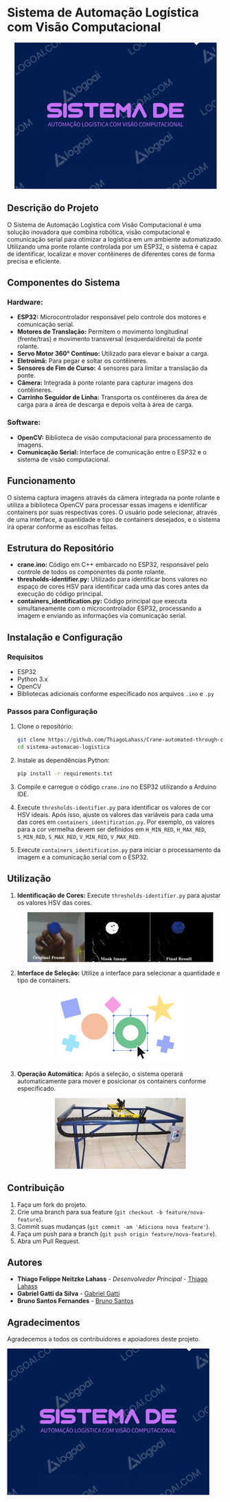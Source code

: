 # Sistema de Automação Logística com Visão Computacional

<p align="center">
  <img src="img\logo.png" />
</p>

## Descrição do Projeto

O Sistema de Automação Logística com Visão Computacional é uma solução inovadora que combina robótica, visão computacional e comunicação serial para otimizar a logística em um ambiente automatizado. Utilizando uma ponte rolante controlada por um ESP32, o sistema é capaz de identificar, localizar e mover contêineres de diferentes cores de forma precisa e eficiente.

## Componentes do Sistema

### Hardware:
   - **ESP32:** Microcontrolador responsável pelo controle dos motores e comunicação serial.
   - **Motores de Translação:** Permitem o movimento longitudinal (frente/tras) e movimento transversal (esquerda/direita) da ponte rolante.
   - **Servo Motor 360° Contínuo:** Utilizado para elevar e baixar a carga.
   - **Eletroímã:** Para pegar e soltar os contêineres.
   - **Sensores de Fim de Curso:** 4 sensores para limitar a translação da ponte.
   - **Câmera:** Integrada à ponte rolante para capturar imagens dos contêineres.
   - **Carrinho Seguidor de Linha:** Transporta os contêineres da área de carga para a área de descarga e depois volta à área de carga.

### Software:
- **OpenCV:** Biblioteca de visão computacional para processamento de imagens.
- **Comunicação Serial:** Interface de comunicação entre o ESP32 e o sistema de visão computacional.

## Funcionamento

O sistema captura imagens através da câmera integrada na ponte rolante e utiliza a biblioteca OpenCV para processar essas imagens e identificar containers por suas respectivas cores. O usuário pode selecionar, através de uma interface, a quantidade e tipo de containers desejados, e o sistema irá operar conforme as escolhas feitas.

## Estrutura do Repositório

- **crane.ino:** Código em C++ embarcado no ESP32, responsável pelo controle de todos os componentes da ponte rolante.
- **thresholds-identifier.py:** Utilizado para identificar bons valores no espaço de cores HSV para identificar cada uma das cores antes da execução do código principal.
- **containers_identification.py:** Código principal que executa simultaneamente com o microcontrolador ESP32, processando a imagem e enviando as informações via comunicação serial.

## Instalação e Configuração

### Requisitos

- ESP32
- Python 3.x
- OpenCV
- Bibliotecas adicionais conforme especificado nos arquivos `.ino` e `.py`

### Passos para Configuração

1. Clone o repositório:
   ```bash
   git clone https://github.com/ThiagoLahass/Crane-automated-through-computer-vision.git
   cd sistema-automacao-logistica
   ```

2. Instale as dependências Python:
   ```bash
   pip install -r requirements.txt
   ```

3. Compile e carregue o código `crane.ino` no ESP32 utilizando a Arduino IDE.

4. Execute `thresholds-identifier.py` para identificar os valores de cor HSV ideais. Após isso, ajuste os valores das variáveis para cada uma das cores em  `containers_identification.py`. Por exemplo, os valores para a cor vermelha devem ser definidos em `H_MIN_RED`, `H_MAX_RED`, `S_MIN_RED`, `S_MAX_RED`, `V_MIN_RED`, `V_MAX_RED`.

5. Execute `containers_identification.py` para iniciar o processamento da imagem e a comunicação serial com o ESP32.

## Utilização

1. **Identificação de Cores:**
   Execute `thresholds-identifier.py` para ajustar os valores HSV das cores.
    <p align="center">
      <img src="img\thresholds-identifier.jpeg" />
    </p>

2. **Interface de Seleção:**
   Utilize a interface para selecionar a quantidade e tipo de containers.
    <p align="center">
      <img src="img\interface.png" />
    </p>

3. **Operação Automática:**
   Após a seleção, o sistema operará automaticamente para mover e posicionar os containers conforme especificado.
    <p align="center">
      <img src="img\ponte-rolante.jpeg" />
    </p>

## Contribuição

1. Faça um fork do projeto.
2. Crie uma branch para sua feature (`git checkout -b feature/nova-feature`).
3. Commit suas mudanças (`git commit -am 'Adiciona nova feature'`).
4. Faça um push para a branch (`git push origin feature/nova-feature`).
5. Abra um Pull Request.

## Autores

- **Thiago Felippe Neitzke Lahass** - *Desenvolvedor Principal* - [Thiago Lahass](https://github.com/ThiagoLahass)
- **Gabriel Gatti da Silva** - [Gabriel Gatti](https://github.com/gabrielgatti7)
- **Bruno Santos Fernandes** - [Bruno Santos](https://github.com/BrunoSantosFF)

## Agradecimentos

Agradecemos a todos os contribuidores e apoiadores deste projeto.

![Logo do Projeto](img\logo.png)